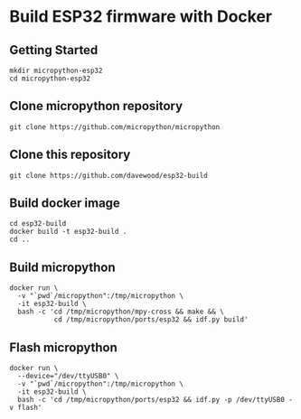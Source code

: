 # Build ESP32 firmware with Docker

## Getting Started
```
mkdir micropython-esp32
cd micropython-esp32
```

## Clone micropython repository
```
git clone https://github.com/micropython/micropython
```

## Clone this repository
```
git clone https://github.com/davewood/esp32-build
```

## Build docker image
```
cd esp32-build
docker build -t esp32-build .
cd ..
```

## Build micropython
```
docker run \
  -v "`pwd`/micropython":/tmp/micropython \
  -it esp32-build \
  bash -c 'cd /tmp/micropython/mpy-cross && make && \
           cd /tmp/micropython/ports/esp32 && idf.py build'
```

## Flash micropython
```
docker run \ 
  --device="/dev/ttyUSB0" \
  -v "`pwd`/micropython":/tmp/micropython \
  -it esp32-build \
  bash -c 'cd /tmp/micropython/ports/esp32 && idf.py -p /dev/ttyUSB0 -v flash'
```
